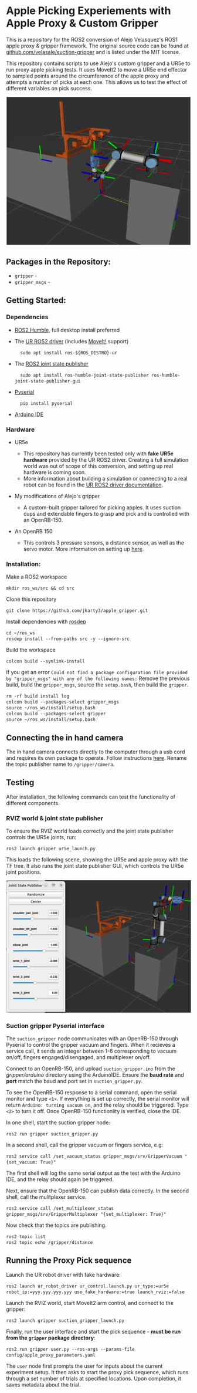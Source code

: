 # Apple Picking Experiements with Apple Proxy & Custom Gripper

This is a repository for the ROS2 conversion of Alejo Velasquez's ROS1 apple proxy & gripper framework. The original source code can be found at [github.com/velasale/suction-gripper](https://github.com/velasale/suction-gripper) and is listed under the MIT license.

This repository contains scripts to use Alejo's custom gripper and a UR5e to run proxy apple picking tests. It uses MoveIt2 to move a UR5e end effector to sampled points around the circumference of the apple proxy and attempts a number of picks at each one. This allows us to test the effect of different variables on pick success.

<p align="center">
  <img src="doc/rviz_world.png">
</p>


## Packages in the Repository:

- `gripper` - 
- `gripper_msgs` - 

## Getting Started:


### Dependencies

- [ROS2 Humble](https://docs.ros.org/en/humble/Installation/Ubuntu-Install-Debians.html), full desktop install preferred

- The [UR ROS2 driver](https://github.com/UniversalRobots/Universal_Robots_ROS2_Driver/tree/humble) (includes [MoveIt!](https://moveit.ros.org) support)

        sudo apt install ros-${ROS_DISTRO}-ur

- The [ROS2 joint state publisher](https://index.ros.org/p/joint_state_publisher/#humble)

        sudo apt install ros-humble-joint-state-publisher ros-humble-joint-state-publisher-gui

- [Pyserial](https://pyserial.readthedocs.io)

        pip install pyserial

- [Arduino IDE](https://docs.arduino.cc/software/ide-v2/tutorials/getting-started/ide-v2-downloading-and-installing/)

### Hardware

- UR5e
    - This repository has currently been tested only with **fake UR5e hardware** provided by the UR ROS2 driver. Creating a full simulation world was out of scope of this conversion, and setting up real hardware is coming soon.
    - More information about building a simulation or connecting to a real robot can be found in the [UR ROS2 driver documentation](https://docs.ros.org/en/ros2_packages/rolling/api/ur_robot_driver/index.html).

- My modifications of Alejo's gripper

    - A custom-built gripper tailored for picking apples. It uses suction cups and extendable fingers to grasp and pick and is controlled with an OpenRB-150.

- An OpenRB 150

    - This controls 3 pressure sensors, a distance sensor, as well as the servo motor. More information on setting up [here](https://emanual.robotis.com/docs/en/parts/controller/openrb-150/).


### Installation:

Make a ROS2 workspace

    mkdir ros_ws/src && cd src

Clone this repository

    git clone https://github.com/jkarty3/apple_gripper.git

Install dependencies with [rosdep](https://docs.ros.org/en/humble/Tutorials/Intermediate/Rosdep.html)

    cd ~/ros_ws
    rosdep install --from-paths src -y --ignore-src

Build the workspace

    colcon build --symlink-install

If you get an error `Could not find a package configuration file provided by "gripper_msgs" with any of the following names:` Remove the previous build, build the `gripper_msgs`, source the `setup.bash`, then build the `gripper`.
    
    rm -rf build install log
    colcon build --packages-select gripper_msgs
    source ~/ros_ws/install/setup.bash
    colcon build --packages-select gripper
    source ~/ros_ws/install/setup.bash

## Connecting the in hand camera

The in hand camera connects directly to the computer through a usb cord and requires its own package to operate. Follow instructions [here](https://github.com/ANI717/ros2_camera_publish). Rename the topic publisher name to `/gripper/camera`.

## Testing

After installation, the following commands can test the functionality of different components.


### RVIZ world & joint state publisher

To ensure the RVIZ world loads correctly and the joint state publisher controls the UR5e joints, run:

    ros2 launch gripper ur5e_launch.py

This loads the following scene, showing the UR5e and apple proxy with the TF tree. It also runs the joint state publisher GUI, which controls the UR5e joint positions.

<p align="center">
  <img src="doc/rviz-joint-pub-gui.png">
</p>


### Suction gripper Pyserial interface

The `suction_gripper` node communicates with an OpenRB-150 through Pyserial to control the gripper vacuum and fingers. When it recieves a service call, it sends an integer between 1-6 corresponding to vacuum on/off, fingers engaged/disengaged, and multiplexer on/off.

Connect to an OpenRB-150, and upload `suction_gripper.ino` from the *gripper/arduino* directory using the ArduinoIDE. Ensure the **baud rate** and **port** match the baud and port set in `suction_gripper.py`.

To see the OpenRB-150 response to a serial command, open the serial monitor and type `<1>`. If everything is set up correctly, the serial monitor will return `Arduino: turning vacuum on`, and the relay should be triggered. Type `<2>` to turn it off. Once OpenRB-150 functionlity is verified, close the IDE.

In one shell, start the suction gripper node:

    ros2 run gripper suction_gripper.py

In a second shell, call the gripper vacuum or fingers service, e.g:

    ros2 service call /set_vacuum_status gripper_msgs/srv/GripperVacuum "{set_vacuum: True}"

The first shell will log the same serial output as the test with the Arduino IDE, and the relay should again be triggered. 

Next, ensure that the OpenRB-150 can publish data correctly. In the second shell, call the mulitplexer service.

    ros2 service call /set_multiplexer_status gripper_msgs/srv/GripperMultiplexer "{set_multiplexer: True}"

Now check that the topics are publishing.

    ros2 topic list
    ros2 topic echo /gripper/distance

## Running the Proxy Pick sequence

Launch the UR robot driver with fake hardware:

    ros2 launch ur_robot_driver ur_control.launch.py ur_type:=ur5e robot_ip:=yyy.yyy.yyy.yyy use_fake_hardware:=true launch_rviz:=false

Launch the RVIZ world, start MoveIt2 arm control, and connect to the gripper:

    ros2 launch gripper suction_gripper_launch.py

Finally, run the user interface and start the pick sequence - **must be run from the `gripper` package directory**:

    ros2 run gripper user.py --ros-args --params-file config/apple_proxy_parameters.yaml

The `user` node first prompts the user for inputs about the current experiment setup. It then asks to start the proxy pick sequence, which runs through a set number of trials at specified locations. Upon completion, it saves metadata about the trial.

